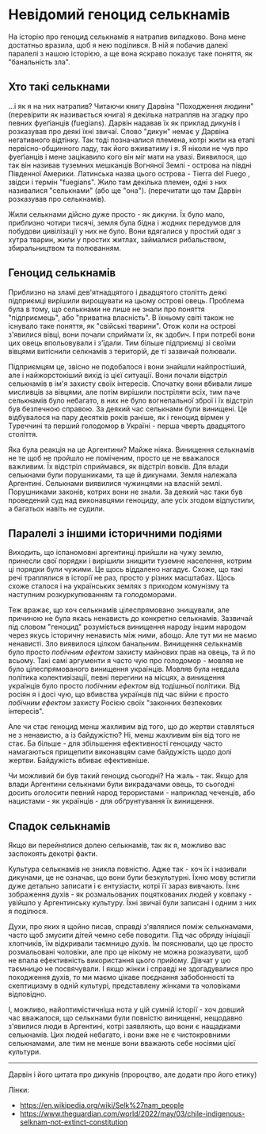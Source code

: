 # Невідомий геноцид селькнамів 

На історію про геноцид селькнамів я натрапив випадково. 
Вона мене достатньо вразила, щоб я нею поділився. 
В ній я побачив далекі паралелі з нашою історією, а ще вона яскраво показує таке поняття, як "банальність зла".

## Хто такі селькнами

...і як я на них натрапив? 
Читаючи книгу Дарвіна "Походження людини" (перевірити як називається книга) я декілька натрапляв на згадку про певних фуеґіанців (fuegians). 
Дарвін надавав їх як приклад дикунів і розказував про деякі їхні звичаї. 
Слово "дикун" немає у Дарвіна негативного відтінку. 
Так тоді позначалися племена, котрі жили на етапі первісно-общинного ладу, так його вживатиму і я. 
Я ніколи не чув про фуеґіанців і мене зацікавило кого він міг мати на увазі. 
Виявилося, що так він називав туземних мешканців Вогняної Землі - острова на півдні Південної Америки. 
Латинська назва цього острова - Tierra del Fuego , звідси і термін "fuegians". 
Жило там декілька племен, одні з них називалися "селькнами" (або ще "она"). 
(перечитати що там Дарвін розказував про селькнамів). 

Жили селькнами дійсно дуже просто - як дикуни. 
Їх було мало, приблизно чотири тисячі, земля була бідна і жодних передумов для побудови цивілізації у них не було. 
Вони вдягалися у простий одяг з хутра тварин, жили у простих житлах, займалися рибальством, збиральництвом та полюванням.

## Геноцид селькнамів

Приблизно на зламі дев'ятнадцятого і двадцятого столітть деякі підприємці вирішили вирощувати на цьому острові овець. 
Проблема була в тому, що селькнами не лише не знали про поняття "підприємець", або "приватна власність". 
В їхньому світі також не існувало таке поняття, як "свійські тварини". 
Отож коли на острові з'явилися вівці, вони почали сприймати їх, як здобич.
І при потребі вони цих овець впольовували і з'їдали.
Тим більше підприємці зі своїми вівцями витіснили селкнамів з територій, де ті зазвичай полювали.

Підприємцям це, звісно не подобалося і вони знайшли найпростіший, але і найжорстокіший вихід із цієї ситуації. 
Вони почали відстріл селькнамів в ім'я захисту своїх інтересів. 
Спочатку вони вбивали лише мисливців за вівцями, але потім вирішили постріляти всіх, тим паче селькнамів було небагато, в них не було вогнепальної зброї і їх відстріл був безпечною справою. 
За деякий час селькнами були винищені. 
Це відбувалося на пару десятків років раніше, як і геноцид вірмен у Туреччині та перший голодомор в Україні - перша чверть двадцятого століття. 

Яка була реакція на це Аргентини? 
Майже ніяка. 
Винищення селькнамів не те щоб не пройшло не поміченим, просто це не вважалося важливим. 
Їх відстріл сприймався, як відстріл вовків. 
Для влади селькнами були порушниками, та ще й дикунами. 
Земля належала Аргентині. 
Селькнами виявилися чужинцями на власній землі. 
Порушниками законів, котрих вони не знали. 
За деякий час таки був проведений суд над виконавцями геноциду, але усіх згодом відпустили, а багатьох навіть не судили.

## Паралелі з іншими історичними подіями

Виходить, що іспаномовні аргентинці прийшли на чужу землю, принесли свої порядки і вирішили знищити туземне населення, котрим ці порядки були чужими. 
Це щось віддалено нагадує. 
Схоже, що такі речі траплялися в історії не раз, просто у різних масштабах. 
Щось схоже сталося і на українських землях з приходом комунізму та наступним розкуркулюванням та голодоморами.

Теж вражає, що хоч селькнамів цілеспрямовано знищували, але причиною не була якась ненависть до конкретно селькнамів. 
Зазвичай під словом "геноцид" розуміється винищення народу іншим народом через якусь історичну ненависть між ними, абощо. 
Але тут ми не маємо ненависті. 
Зло виявилося цілком банальним. 
Винищення селькнамів було просто _побічним ефектом_ захисту майнових прав на овець, та й по всьому. 
Такі самі аргументи я часто чую про голодомор - мовляв не було цілеспрямованого винищення українців. 
Мовляв була невдала політика колективізації, певні перегини на місцях, а винищення українців було просто _побічним ефектом_ від тодішньої політики. 
Від росіян я і досі чую, що вбивства українців під час війни є просто _побічним ефектом_ захисту Росією своїх "законних безпекових інтересів". 

Але чи стає геноцид менш жахливим від того, що до жертви ставляться не з ненавистю, а із байдужістю? 
Ні, менш жахливим він від того не стає. 
Ба більше - для збільшення ефективності геноциду часто намагаються прищепити виконавцям саме байдужість щодо долі жертви. 
Байдужість вбиває ефективніше. 

Чи можливий би був такий геноцид сьогодні? 
На жаль - так. 
Якщо для влади Аргентини селькнами були викрадачами овець, то сьогодні досить оголосити певний народ терористами - наприклад чеченців, або нацистами - як українців - для обґрунтування їх винищення. 

## Спадок селькнамів

Якщо ви перейнялися долею селькнамів, так як я, можливо вас заспокоять декотрі факти. 

Культура селькнамів не зникла повністю. 
Адже так - хоч їх і називали дикунами, це не означає, що вони були безкультурні. 
Їхню мову встигли дуже детально записати і є ентузіасти, котрі її зараз вивчають. 
Їхнє зображення духів - як розмальованих поцяткованих людей у ковпаку - увійшло у Аргентинську культуру. 
Їхні звичаї були записані і одним з них я поділюся. 

Духи, про яких я щойно писав, справді з'являлися поміж селькнамами, часто щоб змусити дітей чемно себе поводити. 
Під час обряду ініціації хлопчиків, їм відкривали таємницю духів. 
Їм пояснювали, що це просто розмальовані чоловіки, але про це нікому не можна розказувати, щоб не впала ефективність використання цього прийому. 
Дівчат у цю таємницю не посвячували. 
І якщо жінки і справді не здогадувалися про походження духів, то ми маємо цікаве поєднання забобонності та скептицизму в одній культурі, представлену жінками та чоловіками відповідно.

І, можливо, найоптимістичніша нота у цій сумній історії - хоч довший час вважалося, що селькнами були повністю винищенні, нещодавно з'явилися люди в Аргентині, котрі заявляють, що вони є нащадками селькнамів. 
Цих людей небагато, і вони вже не є чистокровними селькнамами, але тим не менше вони вважають себе носіями цієї культури.
 
------

Дарвін і його цитата про дикунів (пророцтво, але додати про його етику)

Лінки:

 - https://en.wikipedia.org/wiki/Selk%27nam_people
 - https://www.theguardian.com/world/2022/may/03/chile-indigenous-selknam-not-extinct-constitution


